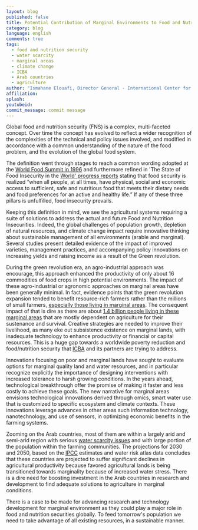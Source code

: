 ```yaml
---
layout: blog
published: false
title: Potential Contribution of Marginal Environments to Food and Nutrition Security
category: blog
language: english
comments: true
tags: 
  - food and nutrition security
  - water scarcity
  - marginal areas
  - climate change
  - ICBA
  - Arab countries
  - agriculture
author: "Ismahane Elouafi, Director General - International Center for Biosaline Agriculture"
affiliation: 
splash: 
youtubeid: 
commit_message: commit message
---
```

Global food and nutrition security (FNS) is a complex, multi-faceted concept. Over time the concept has evolved to reflect a wider recognition of the complexities of the technical and policy issues involved, and modified in accordance with a common understanding of the nature of the food problem, and the evolution of the global food system. 
<!-- more -->

The definition went through stages to reach a common wording adopted at the [World Food Summit in 1996](http://www.fao.org/wfs/) and furthermore refined in 'The State of Food Insecurity in the [World' progress reports](http://www.fao.org/docrep/003/w3613e/w3613e00.HTM) stating that food security is realized “when all people, at all times, have physical, social and economic access to sufficient, safe and nutritious food that meets their dietary needs and food preferences for an active and healthy life.”  If any of these three pillars is unfulfilled, food insecurity prevails. 

Keeping this definition in mind, we see the agricultural systems requiring a suite of solutions to address the actual and future Food and Nutrition Insecurities. Indeed, the global challenges of population growth, depletion of natural resources, and climate change impact require innovative thinking about sustainable management of all environments (arable and marginal). Several studies present detailed evidence of the impact of improved varieties, management practices, and accompanying policy innovations on increasing yields and raising income as a result of the Green revolution. 

During the green revolution era, an agro-industrial approach was encourage, this approach enhanced the productivity of only about 16 commodities of food crops in high potential environments. The impact of these agro-industrial or agronomic approaches on marginal areas have been generally minimal. In fact, evidence points that the green revolution expansion tended to benefit resource-rich farmers rather than the millions of small farmers, [especially those living in marginal areas](http://www.fao.org/docs/eims/upload/207906/gfar0052.pdf). The consequent impact of that is dire as there are about [1.4 billion people living in these marginal areas](http://siteresources.worldbank.org/INTWDR2008/Resources/WDR_00_book.pdf) that are mostly dependent on agriculture for their sustenance and survival. Creative strategies are needed to improve their livelihood, as many eke out subsistence existence on marginal lands, with inadequate technology to enhance productivity or financial or capital resources. This is a huge gap towards a worldwide poverty reduction and food/nutrition security that [ICBA](http://www.biosaline.org/Default.aspx) and its partners are trying to address.

Innovations focusing on poor and marginal lands have sought to evaluate options for marginal quality land and water resources, and in particular recognize explicitly the importance of designing interventions with increased tolerance to harsh growing conditions. In the years ahead, technological breakthrough offer the promise of making it faster and less costly to achieve these goals. The new narrative for marginal areas envisions technological innovations derived through omics, smart water use that is customized to specific ecosystem and climate contexts. These innovations leverage advances in other areas such information technology, nanotechnology, and use of sensors, in optimizing economic benefits in the farming systems.

Zooming on the Arab countries, most of them are within a largely arid and semi-arid region with serious [water scarcity issues](http://www-wds.worldbank.org/external/default/WDSContentServer/WDSP/IB/2009/07/29/000333037_20090729004824/Rendered/PDF/495930WP0Water1Box341965B01PUBLIC1l.pdf) and with large portion of the population within the farming communities. The projections for 2030 and 2050, based on the [IPCC](http://www.ipcc.ch/) estimates and water risk atlas data concludes that these countries are projected to suffer significant declines in agricultural productivity because favored agricultural lands is being transitioned towards marginality because of increased water stress. There is a dire need for boosting investment in the Arab countries in research and development to find adequate solutions to agriculture in marginal conditions. 

There is a case to be made for advancing research and technology development for marginal environment as they could play a major role in food and nutrition securities globally. To feed tomorrow's population we need to take advantage of all existing resources, in a sustainable manner.
